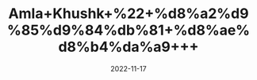 ---
title: 'Amla+Khushk+%22+%d8%a2%d9%85%d9%84%db%81+%d8%ae%d8%b4%da%a9+++'
date: '2022-11-17' 
metatag: '' 
inventory: '0' 
draft: false 
# meta description 
shortDescripton: 'Dried+indian+Gooseberry+%22+One+of+the+best+amla+powder+benefits+is+that+it+reduces+the+risk+of+heart+disease+by+regulating+the+build-up+of+bad+cholesterol'
description: 'Herbs+%d8%ac%da%91%db%8c+%d8%a8%d9%88%d9%b9%db%8c'
longdescription: ''
tags: ''
brand: ''
subCategory: ''
sellCount: '0'
featured: True
# product Price
price: '40.0'
# Product Short Description
shortDescription: 'Dried+indian+Gooseberry+%22+One+of+the+best+amla+powder+benefits+is+that+it+reduces+the+risk+of+heart+disease+by+regulating+the+build-up+of+bad+cholesterol'
productID: 'E6259DF5-0D27-ED11-9968-005056B3A416'
type: 'products'
category: 'Herbs+%d8%ac%da%91%db%8c+%d8%a8%d9%88%d9%b9%db%8c' 
thumnailproduct: 'https://eraconnect.blob.core.windows.net/product-images/aminsaddiquidawakhana/E6259DF5-0D27-ED11-9968-005056B3A416.webp' 
images:
  - image: 'https://eraconnect.blob.core.windows.net/product-images/aminsaddiquidawakhana/E6259DF5-0D27-ED11-9968-005056B3A416.webp'  
Variants:
---